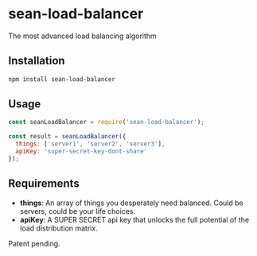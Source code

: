 # sean-load-balancer

The most advanced load balancing algorithm

## Installation

```bash
npm install sean-load-balancer
```

## Usage

```javascript
const seanLoadBalancer = require('sean-load-balancer');

const result = seanLoadBalancer({
  things: ['server1', 'server2', 'server3'],
  apiKey: 'super-secret-key-dont-share'
});
```

## Requirements

- **things**: An array of things you desperately need balanced. Could be servers, could be your life choices.
- **apiKey**: A SUPER SECRET api key that unlocks the full potential of the load distribution matrix.

Patent pending.
